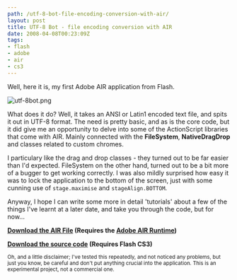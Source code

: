 ```yaml
---
path: /utf-8-bot-file-encoding-conversion-with-air/
layout: post
title: UTF-8 Bot - file encoding conversion with AIR
date: 2008-04-08T00:23:09Z
tags:
- flash
- adobe
- air
- cs3
---
```


Well, here it is, my first Adobe AIR application from Flash.

<img src="http://uploads.psyked.co.uk/2008/04/utf-8bot.png" alt="utf-8bot.png" />

<!--more-->

What does it do?  Well, it takes an ANSI or Latin1 encoded text file, and spits it out in UTF-8 format.  The need is pretty basic, and as is the core code, but it did give me an opportunity to delve into some of the ActionScript libraries that come with AIR.  Mainly connected with the <strong>FileSystem</strong>, <strong>NativeDragDrop </strong>and classes related to custom chromes.

I particulary like the drag and drop classes - they turned out to be far easier than I'd expected.  FileSystem on the other hand, turned out to be a bit more of a bugger to get working correctly.  I was also mildly surprised how easy it was to lock the application to the bottom of the screen, just with some cunning use of <code>stage.maximise</code> and <code>stageAlign.BOTTOM</code>.

Anyway, I hope I can write some more in detail 'tutorials' about a few of the things I've learnt at a later date, and take you through the code, but for now...

<strong><a href="http://www.psyked.co.uk/downloads/UTF-8 Bot.air" title="Open link in a new window" target="_blank">Download the AIR File</a> (Requires the <a href="http://get.adobe.com/air/" title="Open link in a new window" target="_blank">Adobe AIR Runtime</a>)</strong>

<strong><a href="http://www.psyked.co.uk/wp-content/uploads/2008/04/UTF-8_Bot_Source.zip" title="Open link in a new window" target="_blank">Download the source code</a> (Requires Flash CS3)</strong>

<small>Oh, and a little disclaimer;  I've tested this repeatedly, and not noticed any problems, but just you know, be careful and don't put anything crucial into the application.  This is an experimental project, not a commercial one.</small>
